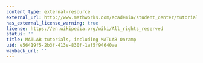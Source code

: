 ```yaml
---
content_type: external-resource
external_url: http://www.mathworks.com/academia/student_center/tutorials/mltutorial_launchpad.html
has_external_license_warning: true
license: https://en.wikipedia.org/wiki/All_rights_reserved
status: ''
title: MATLAB tutorials, including MATLAB Onramp
uid: e56419f5-2b3f-413e-830f-1af5f94640ae
wayback_url: ''
---
```

